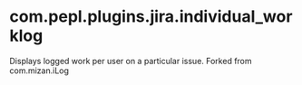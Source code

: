 # com.pepl.plugins.jira.individual_worklog
Displays logged work per user on a particular issue. Forked from com.mizan.iLog
